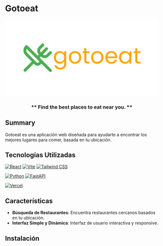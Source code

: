 # Gotoeat

<div align="center">

![Banner](./banner.png)

### ** Find the best places to eat near you. **

</div>

## Summary

Gotoeat es una aplicación web diseñada para ayudarte a encontrar los mejores lugares para comer, basada en tu ubicación.

## Tecnologías Utilizadas

[![React](https://img.shields.io/badge/React-61DAFB?style=for-the-badge&logo=react&logoColor=white&labelColor=101010)](https://reactjs.org/)
[![Vite](https://img.shields.io/badge/Vite-646CFF?style=for-the-badge&logo=vite&logoColor=white&labelColor=101010)](https://vitejs.dev/)
[![Tailwind CSS](https://img.shields.io/badge/Tailwind_CSS-38B2AC?style=for-the-badge&logo=tailwind-css&logoColor=white&labelColor=101010)](https://tailwindcss.com/)

[![Python](https://img.shields.io/badge/Python-yellow?style=for-the-badge&logo=python&logoColor=white&labelColor=101010)](https://python.org)
[![FastAPI](https://img.shields.io/badge/FastAPI-009688?style=for-the-badge&logo=fastapi&logoColor=white&labelColor=101010)](https://python.org)

[![Vercel](https://img.shields.io/badge/Vercel-000000?style=for-the-badge&logo=vercel&logoColor=white&labelColor=101010)](https://vercel.com/)


## Características

- **Búsqueda de Restaurantes**: Encuentra restaurantes cercanos basados en tu ubicación.
- **Interfaz Simple y Dinámica**: Interfaz de usuario interactiva y responsive.

## Instalación

